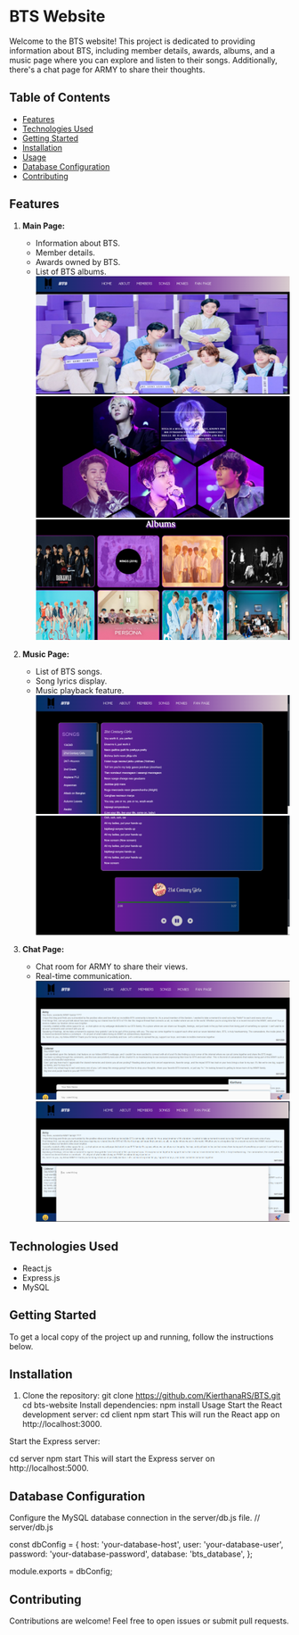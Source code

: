 # BTS Website

Welcome to the BTS website! This project is dedicated to providing information about BTS, including member details, awards, albums, and a music page
where you can explore and listen to their songs. Additionally, there's a chat page for ARMY to share their thoughts.

## Table of Contents

- [Features](#features)
- [Technologies Used](#technologies-used)
- [Getting Started](#getting-started)
- [Installation](#installation)
- [Usage](#usage)
- [Database Configuration](#database-configuration)
- [Contributing](#contributing)


## Features

1. **Main Page:**
   - Information about BTS.
   - Member details.
   - Awards owned by BTS.
   - List of BTS albums.
   ![Alt text](image.png)
   ![Alt text](image-1.png)
   ![Alt text](image-2.png)

2. **Music Page:**
   - List of BTS songs.
   - Song lyrics display.
   - Music playback feature.
   ![Alt text](image-3.png)
   ![Alt text](image-4.png)
   

3. **Chat Page:**
   - Chat room for ARMY to share their views.
   - Real-time communication.
   ![Alt text](image-6.png)
   ![Alt text](image-5.png)

## Technologies Used

- React.js
- Express.js
- MySQL

## Getting Started

To get a local copy of the project up and running, follow the instructions below.

## Installation

1. Clone the repository:
   git clone https://github.com/KierthanaRS/BTS.git
   cd bts-website
Install dependencies:
  npm install
  Usage
Start the React development server:
    cd client
    npm start
This will run the React app on http://localhost:3000.

Start the Express server:

  cd server
  npm start
This will start the Express server on http://localhost:5000.

## Database Configuration
Configure the MySQL database connection in the server/db.js file.
// server/db.js

const dbConfig = {
  host: 'your-database-host',
  user: 'your-database-user',
  password: 'your-database-password',
  database: 'bts_database',
};

module.exports = dbConfig;


## Contributing
Contributions are welcome! Feel free to open issues or submit pull requests.
